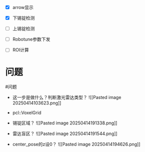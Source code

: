 - [x] arrow显示
- [x] 下锡锭检测
- [ ] 上锡锭检测
- [ ] Robotune参数下发
- [ ] ROI计算


# 问题
#问题 
- 这一步是做什么？判断激光雷达类型？
![[Pasted image 20250414103623.png]]

- pcl::VoxelGrid
- 锡锭区域？
![[Pasted image 20250414191338.png]]
- 雷达盲区？
![[Pasted image 20250414191544.png]]

- center_pose的z设0？
![[Pasted image 20250414194626.png]]